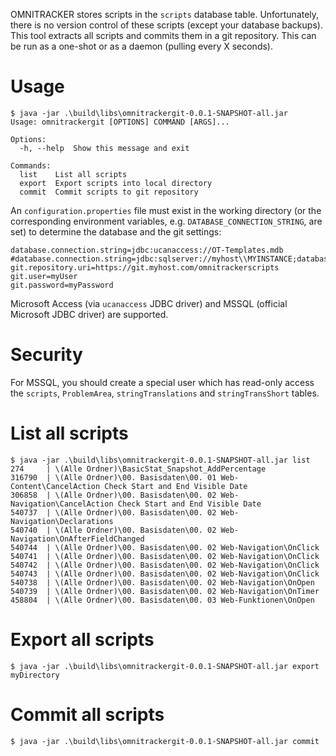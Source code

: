 OMNITRACKER stores scripts in the `scripts` database table.
Unfortunately, there is no version control of these scripts (except your
database backups). This tool extracts all scripts and commits them in a
git repository. This can be run as a one-shot or as a daemon (pulling
every X seconds).

# Usage
```
$ java -jar .\build\libs\omnitrackergit-0.0.1-SNAPSHOT-all.jar
Usage: omnitrackergit [OPTIONS] COMMAND [ARGS]...

Options:
  -h, --help  Show this message and exit

Commands:
  list    List all scripts
  export  Export scripts into local directory
  commit  Commit scripts to git repository
```

An `configuration.properties` file must exist in the working directory
(or the corresponding environment variables, e.g. `DATABASE_CONNECTION_STRING`, are set) to
determine the database and the git settings:
```
database.connection.string=jdbc:ucanaccess://OT-Templates.mdb
#database.connection.string=jdbc:sqlserver://myhost\\MYINSTANCE;databaseName=mydatabase;user=myuser;password=mypassword
git.repository.uri=https://git.myhost.com/omnitrackerscripts
git.user=myUser
git.password=myPassword
```
Microsoft Access (via `ucanaccess` JDBC driver) and MSSQL (official
Microsoft JDBC driver) are supported.

# Security
For MSSQL, you should create a special user which has read-only access the
`scripts`, `ProblemArea`, `stringTranslations` and `stringTransShort` tables.

# List all scripts
```
$ java -jar .\build\libs\omnitrackergit-0.0.1-SNAPSHOT-all.jar list
274     | \(Alle Ordner)\BasicStat_Snapshot_AddPercentage
316790  | \(Alle Ordner)\00. Basisdaten\00. 01 Web-Content\CancelAction Check Start and End Visible Date
306858  | \(Alle Ordner)\00. Basisdaten\00. 02 Web-Navigation\CancelAction Check Start and End Visible Date
540737  | \(Alle Ordner)\00. Basisdaten\00. 02 Web-Navigation\Declarations
540740  | \(Alle Ordner)\00. Basisdaten\00. 02 Web-Navigation\OnAfterFieldChanged
540744  | \(Alle Ordner)\00. Basisdaten\00. 02 Web-Navigation\OnClick
540741  | \(Alle Ordner)\00. Basisdaten\00. 02 Web-Navigation\OnClick
540742  | \(Alle Ordner)\00. Basisdaten\00. 02 Web-Navigation\OnClick
540743  | \(Alle Ordner)\00. Basisdaten\00. 02 Web-Navigation\OnClick
540738  | \(Alle Ordner)\00. Basisdaten\00. 02 Web-Navigation\OnOpen
540739  | \(Alle Ordner)\00. Basisdaten\00. 02 Web-Navigation\OnTimer
458804  | \(Alle Ordner)\00. Basisdaten\00. 03 Web-Funktionen\OnOpen
```

# Export all scripts
```
$ java -jar .\build\libs\omnitrackergit-0.0.1-SNAPSHOT-all.jar export myDirectory
```

# Commit all scripts
```
$ java -jar .\build\libs\omnitrackergit-0.0.1-SNAPSHOT-all.jar commit
```